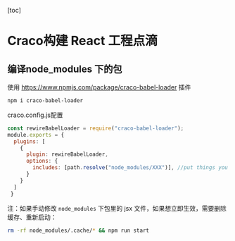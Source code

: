 [toc]
# Craco构建 React 工程点滴

## 编译node_modules 下的包

使用 https://www.npmjs.com/package/craco-babel-loader 插件

```bash
npm i craco-babel-loader
```

craco.config.js配置

```js
const rewireBabelLoader = require("craco-babel-loader");
module.exports = {
  plugins: [
    {
      plugin: rewireBabelLoader, 
      options: { 
        includes: [path.resolve("node_modules/XXX")], //put things you want to include in array here
      }
    }
  ]
 }
```

注：如果手动修改 `node_modules` 下包里的 jsx 文件，如果想立即生效，需要删除缓存、重新启动：
```bash
rm -rf node_modules/.cache/* && npm run start
```

